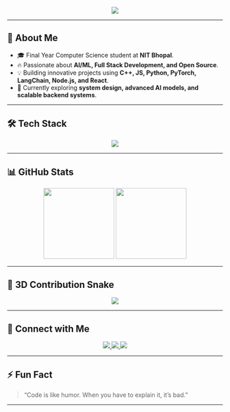 <!-- Banner or Typing Animation -->
<p align="center">
  <img src="https://readme-typing-svg.herokuapp.com?size=30&color=3498db&center=true&vCenter=true&width=600&lines=Final+Year+CSE+Student+at+NIT+Bhopal;AI+%26+Full+Stack+Enthusiast;Open+Source+Contributor;Always+Learning+New+Tech">
</p>

---

## 👋 **About Me**
- 🎓 Final Year Computer Science student at **NIT Bhopal**.  
- 🔥 Passionate about **AI/ML, Full Stack Development, and Open Source**.  
- 💡 Building innovative projects using **C++, JS, Python, PyTorch, LangChain, Node.js, and React**.  
- 🌱 Currently exploring **system design, advanced AI models, and scalable backend systems**.

---

## 🛠 **Tech Stack**
<p align="center">
  <img src="https://skillicons.dev/icons?i=cpp,js,python,nodejs,express,react,mongodb,postgres,mysql,pytorch" />
</p>

---

## 📊 **GitHub Stats**
<p align="center">
  <img src="https://github-readme-stats.vercel.app/api?username=ShaikAbdulHafeez474&show_icons=true&theme=tokyonight&count_private=true" height="165"/>
  <img src="https://github-readme-streak-stats.herokuapp.com?user=ShaikAbdulHafeez474&theme=tokyonight" height="165"/>
</p>

---

## 🐍 **3D Contribution Snake**
<p align="center">
  <img src="https://github.com/ShaikAbdulHafeez474/ShaikAbdulHafeez474/blob/output/github-contribution-grid-snake.svg" />
</p>

---

## 🔗 **Connect with Me**
<p align="center">
  <a href="https://linkedin.com/in/hafeezshk" target="_blank">
    <img src="https://img.shields.io/badge/LinkedIn-0077B5?style=for-the-badge&logo=linkedin&logoColor=white" />
  </a>
  <a href="mailto:ethicalhacker.75696@gmail.com">
    <img src="https://img.shields.io/badge/Email-D14836?style=for-the-badge&logo=gmail&logoColor=white" />
  </a>
  <a href="[https://your-portfolio-link.com](https://github.com/ShaikAbdulHafeez474)">
    <img src="https://img.shields.io/badge/Portfolio-000000?style=for-the-badge&logo=about.me&logoColor=white" />
  </a>
</p>

---

## ⚡ **Fun Fact**
> “Code is like humor. When you have to explain it, it’s bad.”

---

